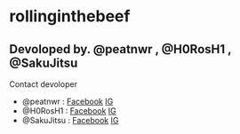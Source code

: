 # rollinginthebeef
## Devoloped by. @peatnwr , @H0RosH1 , @SakuJitsu
Contact devoloper
- @peatnwr : [Facebook](https://www.facebook.com/peatt.repeat/) [IG](https://www.instagram.com/peatnwr.py/)
- @H0RosH1 : [Facebook](https://www.facebook.com/profile.php?id=100002328535688) [IG](https://www.instagram.com/wu_slowlif3/)
- @SakuJitsu : [Facebook](https://www.facebook.com/profile.php?id=100006630015803) [IG](https://www.instagram.com/oh_arut/)
